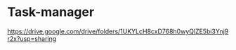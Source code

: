 # Task-manager

https://drive.google.com/drive/folders/1UKYLcH8cxD768h0wyQlZE5bi3Ynj9r2x?usp=sharing
